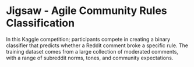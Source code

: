 # Jigsaw - Agile Community Rules Classification
In this Kaggle competition; participants compete in creating a binary classifier that predicts whether a Reddit comment broke a specific rule. The training dataset comes from a large collection of moderated comments, with a range of subreddit norms, tones, and community expectations.
